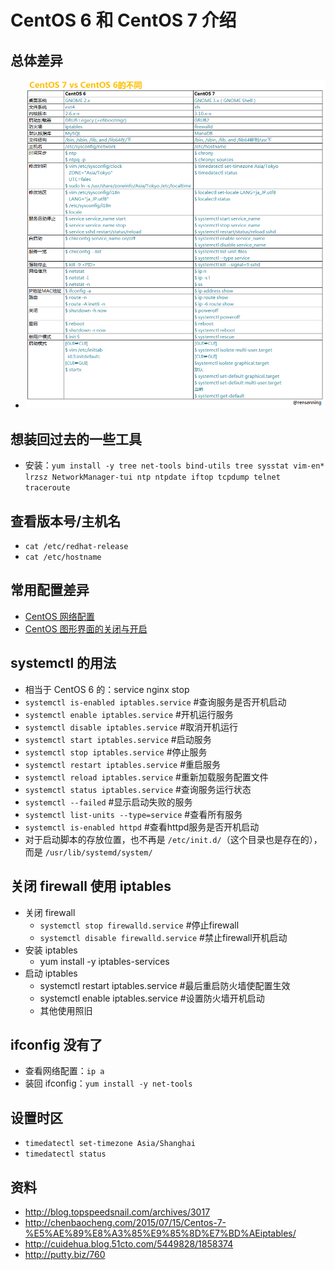# CentOS 6 和 CentOS 7 介绍

## 总体差异

- ![总体差异](images/CentOS6-and-CentOS7-a-1.png)

## 想装回过去的一些工具

- 安装：`yum install -y tree net-tools bind-utils tree sysstat vim-en* lrzsz NetworkManager-tui ntp ntpdate iftop tcpdump telnet traceroute`

## 查看版本号/主机名

- `cat /etc/redhat-release`
- `cat /etc/hostname`

## 常用配置差异

- [CentOS 网络配置](centos-settings/CentOS-Network-Settings.md)
- [CentOS 图形界面的关闭与开启](centos-settings/Close-XWindow.md)

## systemctl 的用法

- 相当于 CentOS 6 的：service nginx stop
- `systemctl is-enabled iptables.service` #查询服务是否开机启动
- `systemctl enable iptables.service` #开机运行服务
- `systemctl disable iptables.service` #取消开机运行
- `systemctl start iptables.service` #启动服务
- `systemctl stop iptables.service` #停止服务
- `systemctl restart iptables.service` #重启服务
- `systemctl reload iptables.service` #重新加载服务配置文件
- `systemctl status iptables.service` #查询服务运行状态
- `systemctl --failed` #显示启动失败的服务
- `systemctl list-units --type=service` #查看所有服务
- `systemctl is-enabled httpd` #查看httpd服务是否开机启动
- 对于启动脚本的存放位置，也不再是 `/etc/init.d/`（这个目录也是存在的），而是 `/usr/lib/systemd/system/`

## 关闭 firewall 使用 iptables

- 关闭 firewall
	- `systemctl stop firewalld.service` #停止firewall
	- `systemctl disable firewalld.service` #禁止firewall开机启动
- 安装 iptables
	- yum install -y iptables-services
- 启动 iptables
	- systemctl restart iptables.service #最后重启防火墙使配置生效
	- systemctl enable iptables.service #设置防火墙开机启动
	- 其他使用照旧

## ifconfig 没有了

- 查看网络配置：`ip a`
- 装回 ifconfig：`yum install -y net-tools`

## 设置时区

- `timedatectl set-timezone Asia/Shanghai`
- `timedatectl status`


## 资料

- <http://blog.topspeedsnail.com/archives/3017>
- <http://chenbaocheng.com/2015/07/15/Centos-7-%E5%AE%89%E8%A3%85%E9%85%8D%E7%BD%AEiptables/>
- <http://cuidehua.blog.51cto.com/5449828/1858374>
- <http://putty.biz/760>
